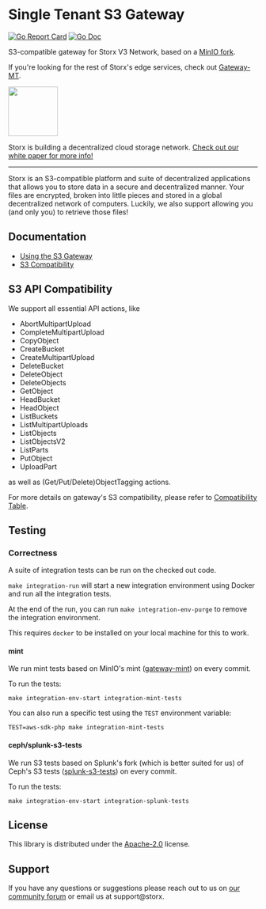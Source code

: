 # Single Tenant S3 Gateway

[![Go Report Card](https://goreportcard.com/badge/gateway)](https://goreportcard.com/report/gateway)
[![Go Doc](https://img.shields.io/badge/godoc-reference-blue.svg?style=flat-square)](https://pkg.go.dev/gateway)

S3-compatible gateway for Storx V3 Network, based on a [MinIO
fork](https://github.com/storx/minio).

If you're looking for the rest of Storx's edge services, check out
[Gateway-MT](https://github.com/storx/gateway-mt).

<img src="https://github.com/storx/storx/raw/main/resources/logo.png" width="100">

Storx is building a decentralized cloud storage network. [Check out our white
paper for more info!](https://storx/white-paper)

----

Storx is an S3-compatible platform and suite of decentralized applications that
allows you to store data in a secure and decentralized manner. Your files are
encrypted, broken into little pieces and stored in a global decentralized
network of computers. Luckily, we also support allowing you (and only you) to
retrieve those files!

## Documentation

* [Using the S3 Gateway](https://docs.storx/api-reference/s3-gateway)
* [S3 Compatibility](docs/s3-compatibility.md)

## S3 API Compatibility

We support all essential API actions, like

* AbortMultipartUpload
* CompleteMultipartUpload
* CopyObject
* CreateBucket
* CreateMultipartUpload
* DeleteBucket
* DeleteObject
* DeleteObjects
* GetObject
* HeadBucket
* HeadObject
* ListBuckets
* ListMultipartUploads
* ListObjects
* ListObjectsV2
* ListParts
* PutObject
* UploadPart

as well as (Get/Put/Delete)ObjectTagging actions.

For more details on gateway's S3 compatibility, please refer to [Compatibility
Table](docs/s3-compatibility.md).

## Testing

### Correctness

A suite of integration tests can be run on the checked out code.

`make integration-run` will start a new integration environment using Docker
and run all the integration tests.

At the end of the run, you can run `make integration-env-purge` to remove the
integration environment.

This requires `docker` to be installed on your local machine for this to work.

#### mint

We run mint tests based on MinIO's mint
([gateway-mint](https://github.com/storx/gateway-mint)) on every commit.

To run the tests:

`make integration-env-start integration-mint-tests`

You can also run a specific test using the `TEST` environment variable:

`TEST=aws-sdk-php make integration-mint-tests`

#### ceph/splunk-s3-tests

We run S3 tests based on Splunk's fork (which is better suited for us) of
Ceph's S3 tests ([splunk-s3-tests](https://github.com/storx/splunk-s3-tests)) on
every commit.

To run the tests:

`make integration-env-start integration-splunk-tests`

## License

This library is distributed under the
[Apache-2.0](https://www.apache.org/licenses/LICENSE-2.0) license.

## Support

If you have any questions or suggestions please reach out to us on [our
community forum](https://forum.storx/) or email us at support@storx.
